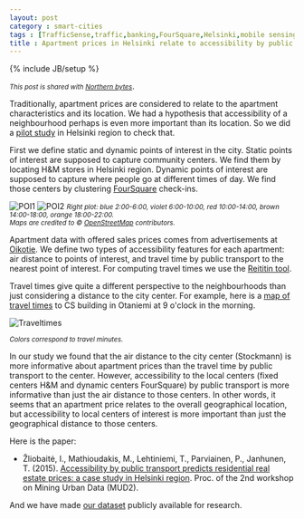 ```yaml
---
layout: post
category : smart-cities
tags : [TrafficSense,traffic,banking,FourSquare,Helsinki,mobile sensing]
title : Apartment prices in Helsinki relate to accessibility by public transport
---
```

{% include JB/setup %}

*<small>This post is shared with [Northern bytes](http://northernbytes.co/)</small>*.

Traditionally, apartment prices are considered to relate to the apartment characteristics and its location. We had a hypothesis that accessibility of a neighbourhood perhaps is even more important than its location. So we did a [pilot study](http://www.zliobaite.com/paper_realestate.pdf) in Helsinki region to check that. 

First we define static and dynamic points of interest in the city. Static points of interest are supposed to capture community centers. We find them by locating H&M stores in Helsinki region. Dynamic points of interest are supposed to capture where people go at different times of day. We find those centers by clustering [FourSquare](https://foursquare.com/) check-ins. 

![POI1](http://zliobaite.github.io/assets/points_of_interest1.png) 
![POI2](http://zliobaite.github.io/assets/points_of_interest2.png)
*<small> Right plot: blue 2:00-6:00, violet 6:00-10:00, red 10:00-14:00, brown 14:00-18:00, orange 18:00-22:00.</small>* <br>
*<small>Maps are credited to © [OpenStreetMap](http://www.openstreetmap.org/copyright) contributors.</small>*

Apartment data with offered sales prices comes from advertisements at [Oikotie](http://asunnot.oikotie.fi/). 
We define two types of accessibility features for each apartment: air distance to points of interest, and travel time by public transport to the nearest point of interest. For computing travel times we use the [Reititin tool](http://blogs.helsinki.fi/saavutettavuus/tyokaluja/metropaccess-reititin/). 

Travel times give quite a different perspective to the neighbourhoods than just considering a distance to the city center. For example, here is a [map of travel times](http://mak.hsl.fi/) to CS building in Otaniemi at 9 o'clock in the morning. 
 
![Traveltimes](http://zliobaite.github.io/assets/travel_times.png) 

*<small> Colors correspond to travel minutes. </small>*

In our study we found that the air distance to the city center (Stockmann) is more informative about apartment prices than the travel time by public transport to the center. However, accessibility to the local centers (fixed centers H&M and dynamic centers FourSquare) by public transport is more informative than just the air distance to those centers. In other words, it seems that an apartment
price relates to the overall geographical location, but accessibility
to local centers of interest is more important than just the geographical distance to those centers.

Here is the paper:

* Žliobaitė, I., Mathioudakis, M., Lehtiniemi, T., Parviainen, P., Janhunen, T. (2015). [Accessibility by public transport predicts residential real estate prices: a case study in Helsinki region](http://www.zliobaite.com/paper_realestate.pdf). Proc. of the 2nd workshop on Mining Urban Data (MUD2).

And we have made [our dataset](http://www.zliobaite.com/datahel.zip) publicly available for research.

